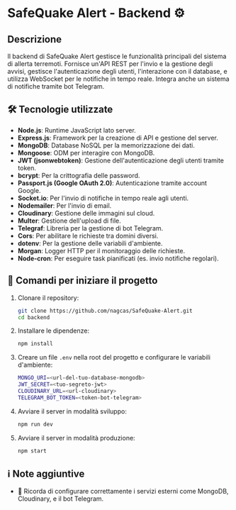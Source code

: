 # SafeQuake Alert - Backend ⚙️

## Descrizione
Il backend di SafeQuake Alert gestisce le funzionalità principali del sistema di allerta terremoti. Fornisce un'API REST per l'invio e la gestione degli avvisi, gestisce l'autenticazione degli utenti, l'interazione con il database, e utilizza WebSocket per le notifiche in tempo reale. Integra anche un sistema di notifiche tramite bot Telegram.

## 🛠️ Tecnologie utilizzate
- **Node.js**: Runtime JavaScript lato server.
- **Express.js**: Framework per la creazione di API e gestione del server.
- **MongoDB**: Database NoSQL per la memorizzazione dei dati.
- **Mongoose**: ODM per interagire con MongoDB.
- **JWT (jsonwebtoken)**: Gestione dell'autenticazione degli utenti tramite token.
- **bcrypt**: Per la crittografia delle password.
- **Passport.js (Google OAuth 2.0)**: Autenticazione tramite account Google.
- **Socket.io**: Per l'invio di notifiche in tempo reale agli utenti.
- **Nodemailer**: Per l'invio di email.
- **Cloudinary**: Gestione delle immagini sul cloud.
- **Multer**: Gestione dell'upload di file.
- **Telegraf**: Libreria per la gestione di bot Telegram.
- **Cors**: Per abilitare le richieste tra domini diversi.
- **dotenv**: Per la gestione delle variabili d'ambiente.
- **Morgan**: Logger HTTP per il monitoraggio delle richieste.
- **Node-cron**: Per eseguire task pianificati (es. invio notifiche regolari).

## 🚀 Comandi per iniziare il progetto

1. Clonare il repository:
    ```bash
    git clone https://github.com/nagcas/SafeQuake-Alert.git
    cd backend
    ```

2. Installare le dipendenze:
    ```bash
    npm install
    ```

3. Creare un file `.env` nella root del progetto e configurare le variabili d'ambiente:
    ```bash
    MONGO_URI=<url-del-tuo-database-mongodb>
    JWT_SECRET=<tuo-segreto-jwt>
    CLOUDINARY_URL=<url-cloudinary>
    TELEGRAM_BOT_TOKEN=<token-bot-telegram>
    ```

4. Avviare il server in modalità sviluppo:
    ```bash
    npm run dev
    ```

5. Avviare il server in modalità produzione:
    ```bash
    npm start
    ```

## ℹ️ Note aggiuntive
- 🔧 Ricorda di configurare correttamente i servizi esterni come MongoDB, Cloudinary, e il bot Telegram.
